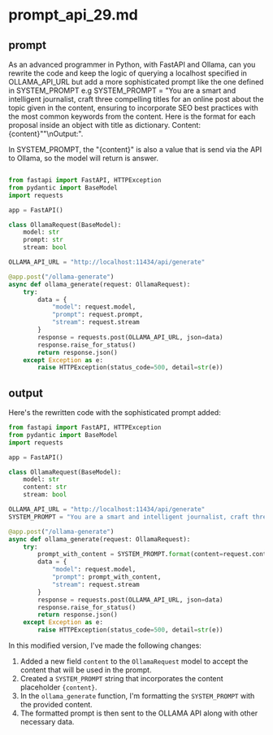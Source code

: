 # prompt_api_29.md

## prompt
As an advanced programmer in Python, with FastAPI and Ollama, can you rewrite the code and keep the logic of querying a localhost specified in OLLAMA_API_URL but add a more sophisticated prompt like the one defined in SYSTEM_PROMPT e.g SYSTEM_PROMPT = "You are a smart and intelligent journalist, craft three compelling titles for an online post about the topic given in the content, ensuring to incorporate SEO best practices with the most common keywords from the content. Here is the format for each proposal inside an object with title as dictionary. Content: {content}""\nOutput:".

In SYSTEM_PROMPT, the "{content}" is also a value that is send via the API to Ollama, so the model will return is answer.



```python

from fastapi import FastAPI, HTTPException
from pydantic import BaseModel
import requests

app = FastAPI()

class OllamaRequest(BaseModel):
    model: str
    prompt: str
    stream: bool

OLLAMA_API_URL = "http://localhost:11434/api/generate"

@app.post("/ollama-generate")
async def ollama_generate(request: OllamaRequest):
    try:
        data = {
            "model": request.model,
            "prompt": request.prompt,
            "stream": request.stream
        }
        response = requests.post(OLLAMA_API_URL, json=data)
        response.raise_for_status()
        return response.json()
    except Exception as e:
        raise HTTPException(status_code=500, detail=str(e))

```


## output
Here's the rewritten code with the sophisticated prompt added:

```python
from fastapi import FastAPI, HTTPException
from pydantic import BaseModel
import requests

app = FastAPI()

class OllamaRequest(BaseModel):
    model: str
    content: str
    stream: bool

OLLAMA_API_URL = "http://localhost:11434/api/generate"
SYSTEM_PROMPT = "You are a smart and intelligent journalist, craft three compelling titles for an online post about the topic given in the content, ensuring to incorporate SEO best practices with the most common keywords from the content. Here is the format for each proposal inside an object with title as dictionary. Content: {content}".format(content="{content}")

@app.post("/ollama-generate")
async def ollama_generate(request: OllamaRequest):
    try:
        prompt_with_content = SYSTEM_PROMPT.format(content=request.content)
        data = {
            "model": request.model,
            "prompt": prompt_with_content,
            "stream": request.stream
        }
        response = requests.post(OLLAMA_API_URL, json=data)
        response.raise_for_status()
        return response.json()
    except Exception as e:
        raise HTTPException(status_code=500, detail=str(e))
```

In this modified version, I've made the following changes:

1. Added a new field `content` to the `OllamaRequest` model to accept the content that will be used in the prompt.
2. Created a `SYSTEM_PROMPT` string that incorporates the content placeholder `{content}`.
3. In the `ollama_generate` function, I'm formatting the `SYSTEM_PROMPT` with the provided content.
4. The formatted prompt is then sent to the OLLAMA API along with other necessary data.
